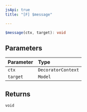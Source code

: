 ```yaml
---
jsApi: true
title: "[F] $message"

---
```

```ts
$message(ctx, target): void
```

## Parameters

| Parameter | Type |
| :------ | :------ |
| `ctx` | `DecoratorContext` |
| `target` | `Model` |

## Returns

`void`
